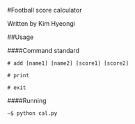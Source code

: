 #Football score calculator

Written by Kim Hyeongi

##Usage

####Command standard
    
    # add [name1] [name2] [score1] [score2]
    
    # print

    # exit

####Running

    ~$ python cal.py
